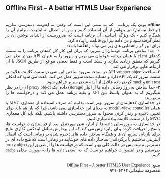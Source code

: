 ## Offline First – A better HTML5 User Experience 

<html>
<head>
<style>


@font-face{
 font-family: 'page_font';
 src:url(Far_nazanin.ttf);
}
div{
direction: rtl;
text-align: justify;
font-family:'page_font';
}
</style>
</head>
<body>
<div dir="RTL">
 <br>
<b>offline</b> بودن یک برنامه - که به معنی این است که وقتی به اینترنت دسترسی نداریم (برخط نیستیم) نیز بتوانیم از آن استفاده کنیم و پس از اتصال به اینترنت بتوانیم آن را همگام کنیم - یک ویژگی اساسی آن برنامه است که ضروریست از ابتدای نوشتن آن در نظر گرفته شود و در ادامه نیز این قابلیت را پیاده کرد.
<br>
برای این کار راهنمایی های زیر می تواند راهگشا باشد:
<!-- <ul dir="RTL"> -->
<!-- <li> -->
<br>
۱-
جدا ساختن برنامه خودمان از سرور: که برای این کار کل کدهای برنامه را به سمت کدهای client یا همان برنامه خودمان می بریم و سرور را به عنوان API یی در نظر می گیریم که منطق زیادی ندارند و سبک است و فقط بعضی مواقع از طریق JSON با آن ارتباط هایی برقرار می کند.
<!-- </li> -->
<!-- <li>  -->
<br>
۲-
ساخت API wrapper object در سمت سرور: ساختن این شی در سمت کلاینت علاوه بر سمت سرور که یک API دارد و مشابه سمت سرور عمل می کند، باعث می شود که امکان unit test و mock کردن داده هاقبل از آمده شدن سرور فراهم شود.
<!-- </li> -->
<!-- <li>  -->
<br>
۳-
جدا ساختن به روز رسانی داده ها از انبار (storage) داده: یک proxy object ای را در نظر میگیریم که به عنوان واسط بین API و بقیه برنامه عمل می کند و درخواست ها را میفرستد.
<!-- </li> -->
<!-- </ul> -->
<br>
در جداسازی کدهایمان از سرور بهتر است بدانیم که صرف استفاده از معماری MVC یا همان model, view, controller به معنای این جداسازی نمی باشد، چرا که باز هم باید برای تغییر، ذخیره و رندر کردن محتوا به سرور دسترسی داشته باشیم. بلکه باید کل معماری MVC را در سمت کلاینت پیاده سازی کنیم.
<br>
در جداسازی به روزرسانی داده ها از انبار، شی موردنظر بعد از فرستادن درخواست ها، پاسخ را دریافت کرده و آن راپردازش می کند که این پردازش شامل ایندکس گذاری نتایج برای بازیابی سریع آن ها و همگام ساختن داده های ذخیره شده در زمانی است که اتصال اینترنتی نداشتیم یا برگرداندن ساختار داده های خوشایند در زمانی است که هیچ داده ای در دسترس نباشد. 
پس در حالت کلی بهتر است که درخواست ها را از طریق این proxy object بفرستیم و در اینصورت خواهیم توانست که به آسانی داده ها را به صورت محلی cache کنیم.
<br>
<br>
منبع: <a href="http://www.joelambert.co.uk/article/offline-first-a-better-html5-user-experience/">Offline First – A better HTML5 User Experience</a>
<br>
معصومه سلیمانی
۹۲۱۰۶۴۶۴

</div>
</body>
</html>
